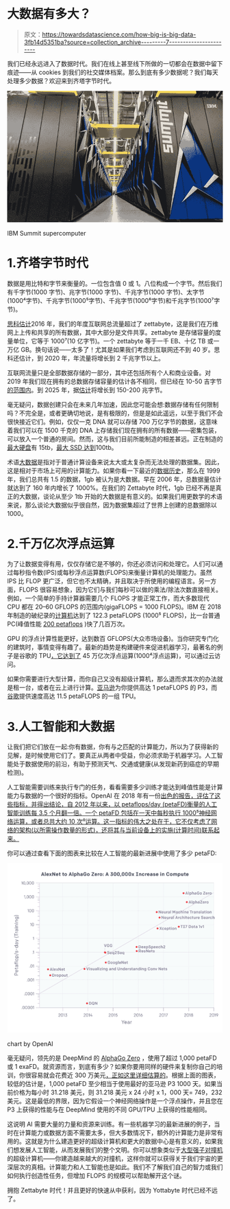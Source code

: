 # 大数据有多大？

> 原文：<https://towardsdatascience.com/how-big-is-big-data-3fb14d5351ba?source=collection_archive---------7----------------------->

我们已经永远进入了数据时代。我们在线上甚至线下所做的一切都会在数据中留下痕迹——从 cookies 到我们的社交媒体档案。那么到底有多少数据呢？我们每天处理多少数据？欢迎来到齐塔字节时代。

![](img/c8a75aa9d286effbd86ec45904af2d65.png)

IBM Summit supercomputer

# 1.齐塔字节时代

数据是用比特和字节来衡量的。一位包含值 0 或 1。八位构成一个字节。然后我们有千字节(1000 字节)、兆字节(1000 字节)、千兆字节(1000 字节)、太字节(1000⁴字节)、千兆字节(1000⁵字节)、千兆字节(1000⁶字节)和千兆字节(1000⁷字节)。

[思科估计](https://blogs.cisco.com/sp/the-zettabyte-era-officially-begins-how-much-is-that)2016 年，我们的年度互联网总流量超过了 zettabyte，这是我们在万维网上上传和共享的所有数据，其中大部分是文件共享。zettabyte 是存储容量的度量单位，它等于 1000⁷(10 亿字节)。一个 zettabyte 等于一千 EB、十亿 TB 或一万亿 GB。换句话说——太多了！尤其是如果我们考虑到互联网还不到 40 岁。思科还估计，到 2020 年，年流量将增长到 2 千兆字节以上。

互联网流量只是全部数据存储的一部分，其中还包括所有个人和商业设备。对 2019 年我们现在拥有的总数据存储容量的估计各不相同，但已经在 10-50 吉字节[的范围内](https://www.northeastern.edu/levelblog/2016/05/13/how-much-data-produced-every-day/)。到 2025 年，据[估计](https://www.networkworld.com/article/3325397/storage/idc-expect-175-zettabytes-of-data-worldwide-by-2025.html)将增长到 150-200 兆字节。

毫无疑问，数据创建只会在未来几年加速，因此您可能会想:数据存储有任何限制吗？不完全是，或者更确切地说，是有极限的，但是是如此遥远，以至于我们不会很快接近它们。例如，仅仅一克 DNA 就可以存储 700 万亿字节的数据，这意味着我们可以在 1500 千克的 DNA 上存储我们现在拥有的所有数据——密集包装，可以放入一个普通的房间。然而，这与我们目前所能制造的相差甚远。正在制造的[最大硬盘](https://www.notebookcheck.net/Western-Digital-unveils-new-15-TB-hard-drive-the-largest-HDD-yet.346781.0.html)有 15tb，[最大 SSD 达到](https://www.zdnet.com/article/worlds-largest-ssd-hits-100tb/)100tb。

术语[大数据](https://en.wikipedia.org/wiki/Big_data)是指对于普通计算设备来说太大或太复杂而无法处理的数据集。因此，这是相对于市场上可用的计算能力。如果你看一下最近的[数据历史](https://www.forbes.com/sites/gilpress/2013/05/09/a-very-short-history-of-big-data/#1acdf20d65a1)，那么在 1999 年，我们总共有 1.5 的数据，1gb 被认为是大数据。早在 2006 年，总数据量估计就达到了 160 年内增长了 1000%。在我们的 Zettabyte 时代，1gb 已经不再是真正的大数据，谈论从至少 1tb 开始的大数据是有意义的。如果我们用更数学的术语来说，那么谈论大数据似乎很自然，因为数据集超过了世界上创建的总数据除以 1000。

# 2.千万亿次浮点运算

为了让数据变得有用，仅仅存储它是不够的，你还必须访问和处理它。人们可以通过每秒指令数(IPS)或每秒浮点运算数(FLOPS)来衡量计算机的处理能力。虽然 IPS 比 FLOP 更广泛，但它也不太精确，并且取决于所使用的编程语言。另一方面，FLOPS 很容易想象，因为它们与我们每秒可以做的乘法/除法次数直接相关。例如，一个简单的手持计算器需要几个 FLOPS 才能正常工作，而大多数现代 CPU 都在 20–60 GFLOPS 的范围内(gigaFLOPS = 1000 FLOPS)。IBM 在 2018 年制造的破纪录的[计算机](https://www.top500.org/lists/2018/06/)达到了 122.3 petaFLOPS (1000⁵ FLOPS)，比一台普通 PC(峰值性能 [200 petaflops](https://en.wikipedia.org/wiki/Summit_(supercomputer)) )快了几百万次。

GPU 的浮点计算性能更好，达到数百 GFLOPS(大众市场设备)。当你研究专门化的建筑时，事情变得有趣了。最新的趋势是构建硬件来促进机器学习，最著名的例子是谷歌的 TPU[，它达到了](https://arstechnica.com/information-technology/2017/05/google-brings-45-teraflops-tensor-flow-processors-to-its-compute-cloud/) 45 万亿次浮点运算(1000⁴浮点运算)，可以通过云访问。

如果你需要进行大型计算，而你自己又没有超级计算机，那么退而求其次的办法就是租一台，或者在云上进行计算。[亚马逊](https://aws.amazon.com/hpc/)为你提供高达 1 petaFLOPS 的 P3，而[谷歌](https://cloud.google.com/tpu/)提供速度高达 11.5 petaFLOPS 的一组 TPU。

# 3.人工智能和大数据

让我们把它们放在一起:你有数据，你有与之匹配的计算能力，所以为了获得新的见解，是时候使用它们了。要真正从两者中受益，你必须求助于机器学习。人工智能处于数据使用的前沿，有助于预测天气、交通或健康(从发现新药到癌症的早期检测)。

人工智能需要训练来执行专门的任务，看看需要多少训练才能达到峰值性能是计算能力与数据的一个很好的指标。OpenAI 在 2018 年有一份[出色的报告，评估了这些指标，并得出结论，自 2012 年以来，以 petaflops/day (petaFD)衡量的人工智能训练每 3.5 个月翻一倍。一个 petaFD 包括在一天中每秒执行 1000⁵神经网络运算，或者总共大约 10 次⁰运算。这一指标的伟大之处在于，它不仅考虑了网络的架构(以所需操作数量的形式)，还将其与当前设备上的实施(计算时间)联系起来。](https://blog.openai.com/ai-and-compute/)

你可以通过查看下面的图表来比较在人工智能的最新进展中使用了多少 petaFD:

![](img/ef24b1e9f2a4ec8188b2f189773578f6.png)

chart by OpenAI

毫无疑问，领先的是 DeepMind 的 [AlphaGo Zero](https://deepmind.com/blog/alphago-zero-learning-scratch/) ，使用了超过 1,000 petaFD 或 1 exaFD。就资源而言，到底有多少？如果你要用同样的硬件来复制你自己的培训，你很容易就会花费近 300 万美元[，正如这里详细估算的](https://www.yuzeh.com/data/agz-cost.html)。根据上面的图表，较低的估计是，1,000 petaFD 至少相当于使用最好的亚马逊 P3 1000 天。如果当前价格为每小时 31.218 美元，则 31.218 美元 x 24 小时 x 1，000 天= 749，232 美元。这是最低的界限，因为它假设一个神经网络操作是一个浮点操作，并且您在 P3 上获得的性能与在 DeepMind 使用的不同 GPU/TPU 上获得的性能相同。

这说明 AI 需要大量的力量和资源来训练。有一些机器学习的最新进展的例子，当时在计算能力或数据方面不需要太多，但大多数情况下，额外的计算能力是非常有用的。这就是为什么建造更好的超级计算机和更大的数据中心是有意义的，如果我们想发展人工智能，从而发展我们的整个文明。你可以想象类似于[大型强子对撞机](https://en.wikipedia.org/wiki/Large_Hadron_Collider)的超级计算机——你建造越来越大的对撞机，这样你就可以获得关于我们宇宙的更深层次的真相。计算能力和人工智能也是如此。我们不了解我们自己的智力或我们如何执行创造性任务，但增加 FLOPS 的规模可以帮助解开这个谜。

拥抱 Zettabyte 时代！并且更好的快速从中获利，因为 Yottabyte 时代已经不远了。